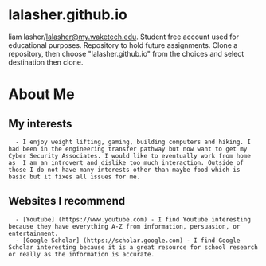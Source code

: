 # lalasher.github.io
liam lasher/lalasher@my.waketech.edu.
Student free account used for educational purposes.
Repository to hold future assignments.
Clone a repository, then choose "lalasher.github.io" from the choices and select destination then clone.
# About Me
## My interests
      - I enjoy weight lifting, gaming, building computers and hiking. I had been in the engineering transfer pathway but now want to get my Cyber Security Associates. I would like to eventually work from home as  I am an introvert and dislike too much interaction. Outside of those I do not have many interests other than maybe food which is basic but it fixes all issues for me.
## Websites I recommend
      - [Youtube] (https://www.youtube.com) - I find Youtube interesting because they have everything A-Z from information, persuasion, or entertainment.
      - [Google Scholar] (https://scholar.google.com) - I find Google Scholar interesting because it is a great resource for school research or really as the information is accurate.
